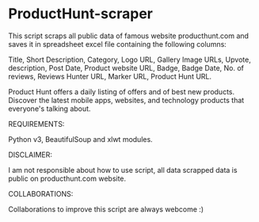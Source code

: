 # ProductHunt-scraper

This script scraps all public data of famous website producthunt.com and saves it in spreadsheet excel file containing the following columns:

Title,	Short Description,	Category,	Logo URL,	Gallery Image URLs,	Upvote,	description,	Post Date,	Product website URL,	Badge,	Badge Date,	No. of reviews,	Reviews	Hunter URL,	Marker URL,	Product Hunt URL.

Product Hunt offers a daily listing of offers and of best new products. Discover the latest mobile apps, websites, and technology products that everyone's talking about.

REQUIREMENTS:

Python v3, BeautifulSoup and xlwt modules.

DISCLAIMER:

I am not responsible about how to use script, all data scrapped data is public on producthunt.com website.

COLLABORATIONS:

Collaborations to improve this script are always webcome :)
